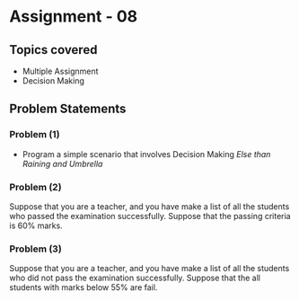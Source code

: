 # Assignment - 08

## Topics covered

- Multiple Assignment
- Decision Making


## Problem Statements

### Problem (1)

- Program a simple scenario that involves Decision Making _Else than Raining and Umbrella_

### Problem (2)

Suppose that you are a teacher, and you have make a list of all the students who passed the examination successfully. Suppose that the passing criteria is 60% marks.

### Problem (3)

Suppose that you are a teacher, and you have make a list of all the students who did not pass the examination successfully. Suppose that the all students with marks below 55% are fail.


